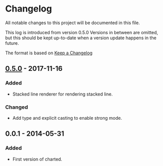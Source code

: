 # Changelog
All notable changes to this project will be documented in this file.

This log is introduced from version 0.5.0 Versions in between are omitted, but
this should be kept up-to-date when a version update happens in the future.  

The format is based on [Keep a Changelog](http://keepachangelog.com/en/1.0.0/)

## [0.5.0] - 2017-11-16
### Added
- Stacked line renderer for rendering stacked line.
### Changed
- Add type and explicit casting to enable strong mode.

## 0.0.1 - 2014-05-31
### Added
- First version of charted.

[0.5.0]: https://github.com/google/charted/compare/v0.5.0...v0.0.1
